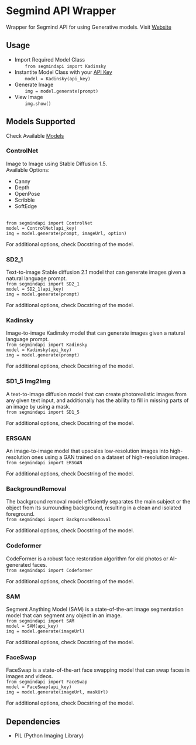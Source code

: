 # Segmind API Wrapper

Wrapper for Segmind API for using Generative models. 
Visit [Website](https://www.segmind.com/)

## Usage

* Import Required Model Class
<br> &nbsp;&nbsp;&nbsp;&nbsp;&nbsp;&nbsp;  `from segmindapi import Kadinsky`
* Instantite Model Class with your [API Key](https://cloud.segmind.com/keys)
<br> &nbsp;&nbsp;&nbsp;&nbsp;&nbsp;&nbsp;  `model = Kadinsky(api_key)`
* Generate Image
<br> &nbsp;&nbsp;&nbsp;&nbsp;&nbsp;&nbsp;  `img = model.generate(prompt)`
* View Image
<br> &nbsp;&nbsp;&nbsp;&nbsp;&nbsp;&nbsp;  `img.show()`

## Models Supported

Check Available [Models](https://docs.segmind.com/models)

### ControlNet 

Image to Image using Stable Diffusion 1.5.
<br>
Available Options:
* Canny
* Depth
* OpenPose
* Scribble
* SoftEdge

<br> `from segmindapi import ControlNet`
<br> `model = ControlNet(api_key)`
<br> `img = model.generate(prompt, imageUrl, option)`

For additional options, check Docstring of the model.
### SD2_1
Text-to-image Stable diffusion 2.1 model that can generate images given a natural language prompt.
<br> `from segmindapi import SD2_1`
<br> `model = SD2_1(api_key)`
<br> `img = model.generate(prompt)`

For additional options, check Docstring of the model.

### Kadinsky
Image-to-image Kadinsky model that can generate images given a natural language prompt.
<br> `from segmindapi import Kadinsky`
<br> `model = Kadinsky(api_key)`
<br> `img = model.generate(prompt)`

For additional options, check Docstring of the model.

### SD1_5 Img2Img

A text-to-image diffusion model that can create photorealistic images from any given text input, and additionally has the ability to fill in missing parts of an image by using a mask.
<br> `from segmindapi import SD1_5`

For additional options, check Docstring of the model.

### ERSGAN

An image-to-image model that upscales low-resolution images into high-resolution ones using a GAN trained on a dataset of high-resolution images.
<br> `from segmindapi import ERSGAN`

For additional options, check Docstring of the model.

### BackgroundRemoval
The background removal model efficiently separates the main subject or the object from its surrounding background, resulting in a clean and isolated foreground.
<br> `from segmindapi import BackgroundRemoval`

For additional options, check Docstring of the model.

### Codeformer 
CodeFormer is a robust face restoration algorithm for old photos or AI-generated faces.
<br> `from segmindapi import Codeformer`

For additional options, check Docstring of the model.

### SAM
Segment Anything Model (SAM) is a state-of-the-art image segmentation model that can segment any object in an image.
<br> `from segmindapi import SAM`
<br> `model = SAM(api_key)`
<br> `img = model.generate(imageUrl)`

For additional options, check Docstring of the model.

### FaceSwap
FaceSwap is a state-of-the-art face swapping model that can swap faces in images and videos.
<br> `from segmindapi import FaceSwap`
<br> `model = FaceSwap(api_key)`
<br> `img = model.generate(imageUrl, maskUrl)`

For additional options, check Docstring of the model.



## Dependencies
* PIL (Python Imaging Library)